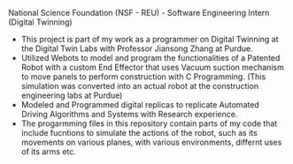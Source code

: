 National Science Foundation (NSF - REU) - Software Engineering Intern (Digital Twinning)                                      
- This project is part of my work as a programmer on Digital Twinning at the Digital Twin Labs with Professor Jiansong Zhang at Purdue. 
- Utilized Webots to model and program the functionalities of a Patented Robot with a custom End Effector that uses Vacuum suction mechanism to move panels to perform construction with C Programming. (This simulation was converted into an actual 
robot at the construction engineering labs at Purdue) 
- Modeled and Programmed digital replicas to replicate Automated Driving Algorithms and Systems with Research experience.
- The progarmming files in this repository contain parts of my code that include fucntions to simulate the actions of the robot, such as its movements on various planes, with various environments, differnt uses of its arms etc.
